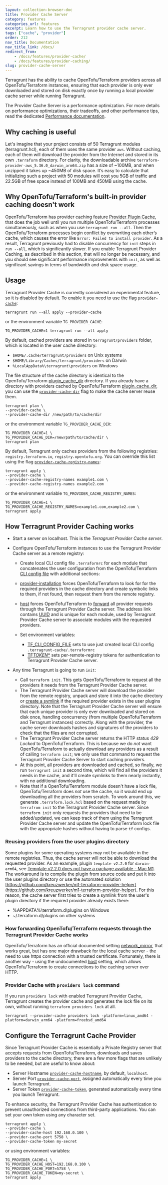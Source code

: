 ```yaml
---
layout: collection-browser-doc
title: Provider Cache Server
category: features
categories_url: features
excerpt: Learn how to use the Terragrunt provider cache server.
tags: ["cache", "provider"]
order: 212
nav_title: Documentation
nav_title_link: /docs/
redirect_from:
    - /docs/features/provider-cache/
    - /docs/features/provider-caching/
slug: provider-cache-server
---
```


Terragrunt has the ability to cache OpenTofu/Terraform providers across all OpenTofu/Terraform instances, ensuring that each provider is only ever downloaded and stored on disk exactly once by running a local provider cache server while running Terragrunt.

The Provider Cache Server is a performance optimization. For more details on performance optimizations, their tradeoffs, and other performance tips, read the dedicated [Performance documentation](/docs/troubleshooting/performance).

## Why caching is useful

Let's imagine that your project consists of 50 Terragrunt modules (terragrunt.hcl), each of them uses the same provider `aws`. Without caching, each of them will download the provider from the Internet and stored in its own `.terraform` directory. For clarity, the downloadable archive `terraform-provider-aws_5.36.0_darwin_arm64.zip` has a size of ~100MB, and when unzipped it takes up ~450MB of disk space. It’s easy to calculate that initializing such a project with 50 modules will cost you 5GB of traffic and 22.5GB of free space instead of 100MB and 450MB using the cache.

## Why OpenTofu/Terraform's built-in provider caching doesn't work

OpenTofu/Terraform has provider caching feature [Provider Plugin Cache](https://opentofu.org/docs/cli/config/config-file/#provider-plugin-cache), that does the job well until you run multiple OpenTofu/Terraform processes simultaneously, such as when you use `terragrunt run --all`. Then the OpenTofu/Terraform processes begin conflict by overwriting each other’s cache, which causes the error like `Error: Failed to install provider`. As a result, Terragrunt previously had to disable concurrency for `init` steps in `run --all`, which is significantly slower. If you enable Terragrunt Provider Caching, as described in this section, that will no longer be necessary, and you should see significant performance improvements with `init`, as well as significant savings in terms of bandwidth and disk space usage.

## Usage

Terragrunt Provider Cache is currently considered an experimental feature, so it is disabled by default. To enable it you need to use the flag [`provider-cache`](https://terragrunt.gruntwork.io/docs/reference/cli-options/#provider-cache):

```shell
terragrunt run --all apply --provider-cache
```

or the environment variable `TG_PROVIDER_CACHE`:

```shell
TG_PROVIDER_CACHE=1 terragrunt run --all apply
```

By default, cached providers are stored in `terragrunt/providers` folder, which is located in the user cache directory:

- `$HOME/.cache/terragrunt/providers` on Unix systems
- `$HOME/Library/Caches/terragrunt/providers` on Darwin
- `%LocalAppData%\terragrunt\providers` on Windows

The file structure of the cache directory is identical to the OpenTofu/Terraform [plugin_cache_dir](https://opentofu.org/docs/cli/config/config-file/#provider-plugin-cache) directory. If you already have a directory with providers cached by OpenTofu/Terraform [plugin_cache_dir](https://opentofu.org/docs/cli/config/config-file/#provider-plugin-cache), you can use the [`provider-cache-dir`](/docs/reference/cli-options/#provider-cache-dir) flag to make the cache server reuse them.

```shell
terragrunt plan \
--provider-cache \
--provider-cache-dir /new/path/to/cache/dir
```

or the environment variable `TG_PROVIDER_CACHE_DIR`:

```shell
TG_PROVIDER_CACHE=1 \
TG_PROVIDER_CACHE_DIR=/new/path/to/cache/dir \
terragrunt plan
```

By default, Terragrunt only caches providers from the following registries: `registry.terraform.io`, `registry.opentofu.org`. You can override this list using the flag [`provider-cache-registry-names`](https://terragrunt.gruntwork.io/docs/reference/cli-options/#provider-cache-registry-names):

```shell
terragrunt apply \
--provider-cache \
--provider-cache-registry-names example1.com \
--provider-cache-registry-names example2.com
```

or the environment variable `TG_PROVIDER_CACHE_REGISTRY_NAMES`:

```shell
TG_PROVIDER_CACHE=1 \
TG_PROVIDER_CACHE_REGISTRY_NAMES=example1.com,example2.com \
terragrunt apply
```

## How Terragrunt Provider Caching works

- Start a server on localhost. This is the _Terragrunt Provider Cache server_.
- Configure OpenTofu/Terraform instances to use the Terragrunt Provider Cache server as a remote registry:

  - Create local CLI config file `.terraformrc` for each module that concatenates the user configuration from the OpenTofu/Terraform [CLI config file](https://opentofu.org/docs/cli/config/config-file/) with additional sections:

  - [provider-installation](https://opentofu.org/docs/cli/config/config-file/#provider-installation) forces OpenTofu/Terraform to look for for the required providers in the cache directory and create symbolic links to them, if not found, then request them from the remote registry.
  - [host](https://github.com/hashicorp/terraform/issues/28309) forces OpenTofu/Terraform to [forward](#how-forwarding-opentofuterraform-requests-through-the-terragrunt-provider-cache-works) all provider requests through the Terragrunt Provider Cache server. The address link contains [UUID](https://en.wikipedia.org/wiki/Universally_unique_identifier) and is unique for each module, used by Terragrunt Provider Cache server to associate modules with the requested providers.
  - Set environment variables:
    - [TF_CLI_CONFIG_FILE](https://opentofu.org/docs/cli/config/environment-variables/#tf_plugin_cache_dir) sets to use just created local CLI config `.terragrunt-cache/.terraformrc`
    - [TF*TOKEN*\*](https://opentofu.org/docs/cli/config/config-file/#environment-variable-credentials) sets per-remote-registry tokens for authentication to Terragrunt Provider Cache server.

- Any time Terragrunt is going to run `init`:
  - Call `terraform init`. This gets OpenTofu/Terraform to request all the providers it needs from the Terragrunt Provider Cache server.
  - The Terragrunt Provider Cache server will download the provider from the remote registry, unpack and store it into the cache directory or [create a symlink](#reusing-providers-from-the-user-plugins-directory) if the required provider exists in the user plugins directory. Note that the Terragrunt Provider Cache server will ensure that each unique provider is only ever downloaded and stored on disk once, handling concurrency (from multiple OpenTofu/Terraform and Terragrunt instances) correctly. Along with the provider, the cache server downloads hashes and signatures of the providers to check that the files are not corrupted.
  - The Terragrunt Provider Cache server returns the HTTP status _429 Locked_ to OpenTofu/Terraform. This is because we do _not_ want OpenTofu/Terraform to actually download any providers as a result of calling `terraform init`; we only use that command to request the Terragrunt Provider Cache Server to start caching providers.
  - At this point, all providers are downloaded and cached, so finally, we run `terragrunt init` a second time, which will find all the providers it needs in the cache, and it'll create symlinks to them nearly instantly, with no additional downloading.
  - Note that if a OpenTofu/Terraform module doesn't have a lock file, OpenTofu/Terraform does _not_ use the cache, so it would end up downloading all the providers from scratch. To work around this, we generate `.terraform.lock.hcl` based on the request made by `terrafrom init` to the Terragrunt Provider Cache server. Since `terraform init` only requests the providers that need to be added/updated, we can keep track of them using the Terragrunt Provider Cache server and update the OpenTofu/Terraform lock file with the appropriate hashes without having to parse `tf` configs.

### Reusing providers from the user plugins directory

Some plugins for some operating systems may not be available in the remote registries. Thus, the cache server will not be able to download the requested provider. As an example, plugin `template v2.2.0` for `darwin-arm64`, see [Template v2.2.0 does not have a package available - Mac M1](https://discuss.hashicorp.com/t/template-v2-2-0-does-not-have-a-package-available-mac-m1/35099). The workaround is to compile the plugin from source code and put it into the user plugins directory or use the automated solution [https://github.com/kreuzwerker/m1-terraform-provider-helper](https://github.com/kreuzwerker/m1-terraform-provider-helper). For this reason, the cache server first tries to create a symlink from the user's plugin directory if the required provider already exists there:

- %APPDATA%\terraform.d\plugins on Windows
- ~/.terraform.d/plugins on other systems

### How forwarding OpenTofu/Terraform requests through the Terragrunt Provider Cache works

OpenTofu/Terraform has an official documented setting [network_mirror](https://developer.hashicorp.com/terraform/cli/config/config-file#network_mirror), that works great, but has one major drawback for the local cache server - the need to use https connection with a trusted certificate. Fortunately, there is another way - using the undocumented [host](https://github.com/hashicorp/terraform/issues/28309) setting, which allows OpenTofu/Terraform to create connections to the caching server over HTTP.

### Provider Cache with `providers lock` command

If you run `providers lock` with enabled Terragrunt Provider Cache, Terragrunt creates the provider cache and generates the lock file on its own, without running `terraform providers lock` at all.

```shell
terragrunt --provider-cache providers lock -platform=linux_amd64 -platform=darwin_arm64 -platform=freebsd_amd64
```

## Configure the Terragrunt Cache Provider

Since Terragrunt Provider Cache is essentially a Private Registry server that accepts requests from OpenTofu/Terraform, downloads and saves providers to the cache directory, there are a few more flags that are unlikely to be needed, but are useful to know about:

- Server Hostname [`provider-cache-hostname`](https://terragrunt.gruntwork.io/docs/reference/cli-options/#provider-cache-hostname), by default, `localhost`.
- Server Port [`provider-cache-port`](https://terragrunt.gruntwork.io/docs/reference/cli-options/#provider-cache-port), assigned automatically every time you launch Terragrunt.
- Server Token [`provider-cache-token`](https://terragrunt.gruntwork.io/docs/reference/cli-options/#provider-cache-token), generated automatically every time you launch Terragrunt.

To enhance security, the Terragrunt Provider Cache has authentication to prevent unauthorized connections from third-party applications. You can set your own token using any character set.

```shell
terragrunt apply \
--provider-cache \
--provider-cache-host 192.168.0.100 \
--provider-cache-port 5758 \
--provider-cache-token my-secret
```

or using environment variables:

```shell
TG_PROVIDER_CACHE=1 \
TG_PROVIDER_CACHE_HOST=192.168.0.100 \
TG_PROVIDER_CACHE_PORT=5758 \
TG_PROVIDER_CACHE_TOKEN=my-secret \
terragrunt apply
```
